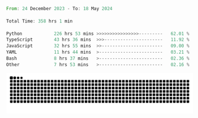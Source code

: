 <!--START_SECTION:waka-->

```rust
From: 24 December 2023 - To: 18 May 2024

Total Time: 358 hrs 1 min

Python            226 hrs 53 mins >>>>>>>>>>>>>>>>---------   62.01 %
TypeScript        43 hrs 36 mins  >>>----------------------   11.92 %
JavaScript        32 hrs 55 mins  >>-----------------------   09.00 %
YAML              11 hrs 44 mins  >------------------------   03.21 %
Bash              8 hrs 37 mins   >------------------------   02.36 %
Other             7 hrs 53 mins   >------------------------   02.16 %
```

<!--END_SECTION:waka-->


<picture>
  <source media="(prefers-color-scheme: dark)" srcset="https://raw.githubusercontent.com/jeerawut97/jeerawut97/output/github-contribution-grid-snake.svg">
  <img alt="github contribution grid snake animation" src="https://raw.githubusercontent.com/jeerawut97/jeerawut97/output/github-contribution-grid-snake.svg">
</picture>
